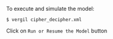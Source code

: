 To execute and simulate the model:

`$ vergil cipher_decipher.xml`

Click on `Run or Resume the Model` button